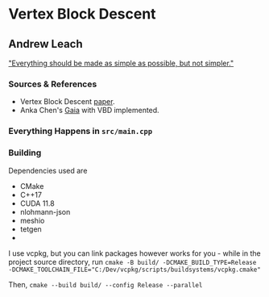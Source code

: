 # Vertex Block Descent

## Andrew Leach
["Everything should be made as simple as possible, but not simpler."](https://matthias-research.github.io/pages/index.html)

### Sources & References
- Vertex Block Descent [paper](https://doi.org/10.1145/3658179).
- Anka Chen's [Gaia](https://github.com/AnkaChan/Gaia) with VBD implemented.

### Everything Happens in `src/main.cpp`

### Building
Dependencies used are
- CMake
- C++17
- CUDA 11.8
- nlohmann-json
- meshio
- tetgen
- 


I use vcpkg, but you can link packages however works for you - while in the project source directory, run
`cmake -B build/ -DCMAKE_BUILD_TYPE=Release -DCMAKE_TOOLCHAIN_FILE="C:/Dev/vcpkg/scripts/buildsystems/vcpkg.cmake"`

Then, `cmake --build build/ --config Release --parallel`
